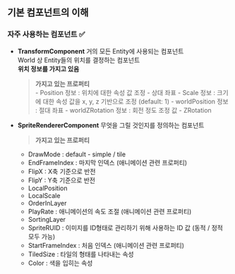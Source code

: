 ## 기본 컴포넌트의 이해

### 자주 사용하는 컴포넌트 ✅
- **TransformComponent**
    거의 모든 Entity에 사용되는 컴포넌트  
    World 상 Entity들의 위치를 결정하는 컴포넌트  
    **위치 정보를 가지고 있음**  

    > **가지고 있는 프로퍼티**  
        - Position 정보 : 위치에 대한 속성 값 조정 - 상대 좌표
        - Scale 정보 : 크기에 대한 속성 값을 x, y, z 기반으로 조정 (default: 1)
        - worldPosition 정보 : 절대 좌표
        - worldZRotation 정보 : 회전 정도 조정 값
        - ZRotation

- **SpriteRendererComponent**
    무엇을 그릴 것인지를 정의하는 컴포넌트  

    > **가지고 있는 프로퍼티**
    - DrawMode : default - simple / tile
    - EndFrameIndex : 마지막 인덱스 (애니메이션 관련 프로퍼티)
    - FlipX : X축 기준으로 반전
    - FlipY : Y축 기준으로 반전
    - LocalPosition
    - LocalScale
    - OrderInLayer
    - PlayRate : 애니메이션의 속도 조절 (애니메이션 관련 프로퍼티)
    - SortingLayer
    - SpriteRUID : 이미지를 ID형태로 관리하기 위해 사용하는 ID 값 (동적 / 정적 모두 가능)
    - StartFrameIndex : 처음 인덱스 (애니메이션 관련 프로퍼티)
    - TiledSize : 타일의 형태를 나타내는 속성
    - Color : 색을 입히는 속성